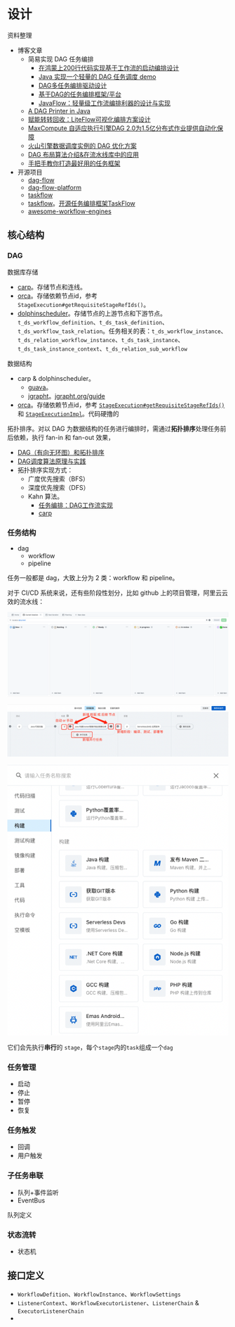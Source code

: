 # 设计

资料整理

* 博客文章
  * 简易实现 DAG 任务编排
    * [在鸿蒙上200行代码实现基于工作流的启动编排设计](https://mp.weixin.qq.com/s/YCpgm61i3qEjai0qfnlsLg)
    * [Java 实现一个轻量的 DAG 任务调度 demo](https://www.cnblogs.com/Roni-i/p/17202280.html)
    * [DAG多任务编排驱动设计](https://mp.weixin.qq.com/s/Q5IMSYedtfmk5TWme4ysmw)
    * [基于DAG的任务编排框架/平台](https://mp.weixin.qq.com/s/mNWha03ceqVvWXiyXs3p6A)
    * [JavaFlow：轻量级工作流编排利器的设计与实现](https://mp.weixin.qq.com/s/gNMYp0wz_Gjb0sFfLbzt2A)
  * [A DAG Printer in Java](https://juejin.cn/post/7357292176944971803)
  * [赋能转转回收：LiteFlow可视化编排方案设计](https://mp.weixin.qq.com/s/Go6cDZvuvN-NH_gxcg77uw)
  * [MaxCompute 自适应执行引擎DAG 2.0为1.5亿分布式作业提供自动化保障](https://mp.weixin.qq.com/s/yOGEwyz5o1a1SVS2UGRHdQ)
  * [火山引擎数据调度实例的 DAG 优化方案](https://mp.weixin.qq.com/s/TIW1sh_dG_O-jtGoXAqIvQ)
  * [DAG 布局算法介绍&在流水线库中的应用](https://mp.weixin.qq.com/s/ACamz63ZmiNA4DslJFf2_g)
  * [手把手教你打造最好用的任务框架](https://mp.weixin.qq.com/s?__biz=MzU5NjkwOTg2Mw==&mid=2247484216&idx=1&sn=05e1767ed00bbc92feb6fd81bb93a308&chksm=ffd2d363ebb52fbfc0feb529dc4750c9cf01c9b914497d75148048f8e112ffeef81dc65a22ae&mpshare=1&scene=1&srcid=0125lJxVBUtFKvySvLZhQKmb&sharer_shareinfo=1cfd5e6ce4d07459f2fee2dde531fd21&sharer_shareinfo_first=1cfd5e6ce4d07459f2fee2dde531fd21&version=4.1.10.99312&platform=mac&nwr_flag=1#wechat_redirect)
* 开源项目
  * [dag-flow](https://github.com/sofn/dag-flow)
  * [dag-flow-platform](https://github.com/a925907195/dag-flow-platform)
  * [taskflow](https://github.com/peacepanda/taskflow)
  * [taskflow](https://github.com/ytyht226/taskflow)。[开源任务编排框架TaskFlow](https://mp.weixin.qq.com/s/wI2C5WAWdvfYhgOG6GL4-g)
  * [awesome-workflow-engines](https://github.com/meirwah/awesome-workflow-engines)

## 核心结构

### DAG

数据库存储

* [carp](https://github.com/flowerfine/carp-parent/blob/dev/tools/docker/mysql/init.d/carp-dag.sql)。存储节点和连线。
* [orca](https://github.com/spinnaker/orca/blob/master/orca-api/src/main/java/com/netflix/spinnaker/orca/api/pipeline/models/StageExecution.java)。存储依赖节点id，参考 `StageExecution#getRequisiteStageRefIds()`。
* [dolphinscheduler](https://github.com/apache/dolphinscheduler/blob/dev/dolphinscheduler-dao/src/main/resources/sql/dolphinscheduler_mysql.sql)。存储节点的上游节点和下游节点。`t_ds_workflow_definition`、`t_ds_task_definition`、`t_ds_workflow_task_relation`。任务相关的表：`t_ds_workflow_instance`、`t_ds_relation_workflow_instance`、`t_ds_task_instance`、`t_ds_task_instance_context`、`t_ds_relation_sub_workflow`

数据结构

* carp & dolphinscheduler。
  * [guava](https://github.com/google/guava/tree/master/guava/src/com/google/common/graph)。
  * [jgrapht](https://github.com/jgrapht/jgrapht)。[jgrapht.org/guide](https://jgrapht.org/guide/UserOverview)
* [orca](https://github.com/spinnaker/orca/blob/master/orca-api/src/main/java/com/netflix/spinnaker/orca/api/pipeline/models/StageExecution.java)。存储依赖节点id，参考 [`StageExecution#getRequisiteStageRefIds()`](https://github.com/spinnaker/orca/blob/master/orca-api/src/main/java/com/netflix/spinnaker/orca/api/pipeline/models/StageExecution.java) 和 [`StageExecutionImpl`](https://github.com/spinnaker/orca/blob/master/orca-core/src/main/java/com/netflix/spinnaker/orca/pipeline/model/StageExecutionImpl.java)。代码硬撸的

拓扑排序。对以 DAG 为数据结构的任务进行编排时，需通过**拓扑排序**处理任务前后依赖，执行 fan-in 和 fan-out 效果，

* [DAG（有向无环图）和拓扑排序](https://mp.weixin.qq.com/s/kR1CvXbumpbZ0XAYmC_rmg)
* [DAG调度算法原理与实践](https://mp.weixin.qq.com/s/ES2J_HmH0PjIWq4_KGRwww)
* 拓扑排序实现方式：
  * 广度优先搜索（BFS）
  * 深度优先搜索（DFS）
  * Kahn 算法。
    * [任务编排：DAG工作流实现](https://mp.weixin.qq.com/s/JLt7QWgyv7qTpQCwa9XJCQ)
    * [carp](https://github.com/flowerfine/carp-parent/blob/dev/carp-framework/carp-framework-dag/src/main/java/cn/sliew/carp/framework/dag/algorithm/DagUtil.java)

### 任务结构

* dag
  * workflow
  * pipeline

任务一般都是 dag，大致上分为 2 类：workflow 和 pipeline。

对于 CI/CD 系统来说，还有些阶段性划分，比如 github 上的项目管理，阿里云云效的流水线：

![github_project](./images/design/github_project.png)

![codeup_pipeline](./images/design/codeup_pipeline.png)

![codeup_pipeline_stage](./images/design/codeup_pipeline_stage.png)

它们会先执行**串行**的 `stage`，每个`stage`内的`task`组成一个`dag`

### 任务管理

* 启动
* 停止
* 暂停
* 恢复

### 任务触发

* 回调
* 用户触发

### 子任务串联

* 队列+事件监听
* EventBus

队列定义

### 状态流转

* 状态机

 ## 接口定义

* `WorkflowDefition`、`WorkflowInstance`、`WorkflowSettings`
* `ListenerContext`、`WorkflowExecutorListener`、`ListenerChain` & `ExecutorListenerChain`
* 